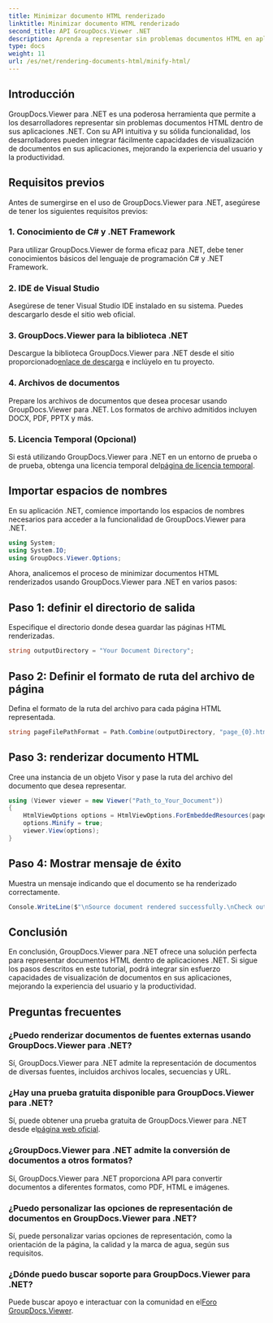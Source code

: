 ```yaml
---
title: Minimizar documento HTML renderizado
linktitle: Minimizar documento HTML renderizado
second_title: API GroupDocs.Viewer .NET
description: Aprenda a representar sin problemas documentos HTML en aplicaciones .NET utilizando GroupDocs.Viewer para .NET.
type: docs
weight: 11
url: /es/net/rendering-documents-html/minify-html/
---
```

## Introducción
GroupDocs.Viewer para .NET es una poderosa herramienta que permite a los desarrolladores representar sin problemas documentos HTML dentro de sus aplicaciones .NET. Con su API intuitiva y su sólida funcionalidad, los desarrolladores pueden integrar fácilmente capacidades de visualización de documentos en sus aplicaciones, mejorando la experiencia del usuario y la productividad.
## Requisitos previos
Antes de sumergirse en el uso de GroupDocs.Viewer para .NET, asegúrese de tener los siguientes requisitos previos:
### 1. Conocimiento de C# y .NET Framework
Para utilizar GroupDocs.Viewer de forma eficaz para .NET, debe tener conocimientos básicos del lenguaje de programación C# y .NET Framework.
### 2. IDE de Visual Studio
Asegúrese de tener Visual Studio IDE instalado en su sistema. Puedes descargarlo desde el sitio web oficial.
### 3. GroupDocs.Viewer para la biblioteca .NET
 Descargue la biblioteca GroupDocs.Viewer para .NET desde el sitio proporcionado[enlace de descarga](https://releases.groupdocs.com/viewer/net/) e inclúyelo en tu proyecto.
### 4. Archivos de documentos
Prepare los archivos de documentos que desea procesar usando GroupDocs.Viewer para .NET. Los formatos de archivo admitidos incluyen DOCX, PDF, PPTX y más.
### 5. Licencia Temporal (Opcional)
 Si está utilizando GroupDocs.Viewer para .NET en un entorno de prueba o de prueba, obtenga una licencia temporal del[página de licencia temporal](https://purchase.groupdocs.com/temporary-license/).

## Importar espacios de nombres
En su aplicación .NET, comience importando los espacios de nombres necesarios para acceder a la funcionalidad de GroupDocs.Viewer para .NET.
```csharp
using System;
using System.IO;
using GroupDocs.Viewer.Options;
```

Ahora, analicemos el proceso de minimizar documentos HTML renderizados usando GroupDocs.Viewer para .NET en varios pasos:
## Paso 1: definir el directorio de salida
Especifique el directorio donde desea guardar las páginas HTML renderizadas.
```csharp
string outputDirectory = "Your Document Directory";
```
## Paso 2: Definir el formato de ruta del archivo de página
Defina el formato de la ruta del archivo para cada página HTML representada.
```csharp
string pageFilePathFormat = Path.Combine(outputDirectory, "page_{0}.html");
```
## Paso 3: renderizar documento HTML
Cree una instancia de un objeto Visor y pase la ruta del archivo del documento que desea representar.
```csharp
using (Viewer viewer = new Viewer("Path_to_Your_Document"))
{
    HtmlViewOptions options = HtmlViewOptions.ForEmbeddedResources(pageFilePathFormat);
    options.Minify = true;
    viewer.View(options);
}
```
## Paso 4: Mostrar mensaje de éxito
Muestra un mensaje indicando que el documento se ha renderizado correctamente.
```csharp
Console.WriteLine($"\nSource document rendered successfully.\nCheck output in {outputDirectory}.");
```

## Conclusión
En conclusión, GroupDocs.Viewer para .NET ofrece una solución perfecta para representar documentos HTML dentro de aplicaciones .NET. Si sigue los pasos descritos en este tutorial, podrá integrar sin esfuerzo capacidades de visualización de documentos en sus aplicaciones, mejorando la experiencia del usuario y la productividad.
## Preguntas frecuentes
### ¿Puedo renderizar documentos de fuentes externas usando GroupDocs.Viewer para .NET?
Sí, GroupDocs.Viewer para .NET admite la representación de documentos de diversas fuentes, incluidos archivos locales, secuencias y URL.
### ¿Hay una prueba gratuita disponible para GroupDocs.Viewer para .NET?
 Sí, puede obtener una prueba gratuita de GroupDocs.Viewer para .NET desde el[página web oficial](https://releases.groupdocs.com/).
### ¿GroupDocs.Viewer para .NET admite la conversión de documentos a otros formatos?
Sí, GroupDocs.Viewer para .NET proporciona API para convertir documentos a diferentes formatos, como PDF, HTML e imágenes.
### ¿Puedo personalizar las opciones de representación de documentos en GroupDocs.Viewer para .NET?
Sí, puede personalizar varias opciones de representación, como la orientación de la página, la calidad y la marca de agua, según sus requisitos.
### ¿Dónde puedo buscar soporte para GroupDocs.Viewer para .NET?
 Puede buscar apoyo e interactuar con la comunidad en el[Foro GroupDocs.Viewer](https://forum.groupdocs.com/c/viewer/9).